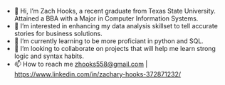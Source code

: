 - 👋 Hi, I’m Zach Hooks, a recent graduate from Texas State University. Attained a BBA with a Major in Computer Information Systems.
- 👀 I’m interested in enhancing my data analysis skillset to tell accurate stories for business solutions.
- 🌱 I’m currently learning to be more proficiant in python and SQL.
- 💞️ I’m looking to collaborate on projects that will help me learn strong logic and syntax habits.
- 📫 How to reach me zhooks558@gmail.com | https://www.linkedin.com/in/zachary-hooks-372871232/

<!---
zachthooks/zachthooks is a ✨ special ✨ repository because its `README.md` (this file) appears on your GitHub profile.
You can click the Preview link to take a look at your changes.
--->
